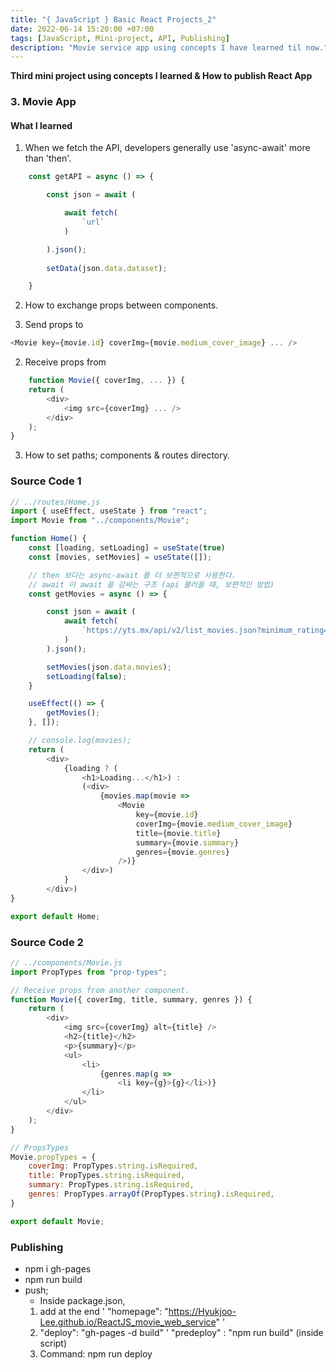 ```yaml
---
title: "{ JavaScript } Basic React Projects_2"
date: 2022-06-14 15:20:00 +07:00
tags: [JavaScript, Mini-project, API, Publishing]
description: "Movie service app using concepts I have learned til now."
---
```


**Third mini project using concepts I learned & How to publish React App**

### 3. Movie App

#### What I learned
1. When we fetch the API, developers generally use 'async-await' more than 'then'.
```javascript
    const getAPI = async () => {

        const json = await (

            await fetch(
                `url`
            )

        ).json();
        
        setData(json.data.dataset);

    }
```
2. How to exchange props between components.

1. Send props to
```javascript
<Movie key={movie.id} coverImg={movie.medium_cover_image} ... />
```
2. Receive props from
```javascript
    function Movie({ coverImg, ... }) {
    return (
        <div>
            <img src={coverImg} ... />
        </div>
    );
}
```

3. How to set paths; components & routes directory.

### Source Code 1
```javascript
// ../routes/Home.js
import { useEffect, useState } from "react";
import Movie from "../components/Movie";

function Home() {
    const [loading, setLoading] = useState(true)
    const [movies, setMovies] = useState([]);

    // then 보다는 async-await 를 더 보편적으로 사용한다.
    // await 이 await 을 감싸는 구조 (api 불러올 때, 보편적인 방법)
    const getMovies = async () => {

        const json = await (
            await fetch(
                `https://yts.mx/api/v2/list_movies.json?minimum_rating=8.9&sort_by=year`
            )
        ).json();

        setMovies(json.data.movies);
        setLoading(false);
    }

    useEffect(() => {
        getMovies();
    }, []);

    // console.log(movies);
    return (
        <div>
            {loading ? (
                <h1>Loading...</h1>) :
                (<div>
                    {movies.map(movie =>
                        <Movie
                            key={movie.id}
                            coverImg={movie.medium_cover_image}
                            title={movie.title}
                            summary={movie.summary}
                            genres={movie.genres}
                        />)}
                </div>)
            }
        </div>)
}

export default Home;

```

### Source Code 2
```javascript
// ../components/Movie.js
import PropTypes from "prop-types";

// Receive props from another component.
function Movie({ coverImg, title, summary, genres }) {
    return (
        <div>
            <img src={coverImg} alt={title} />
            <h2>{title}</h2>
            <p>{summary}</p>
            <ul>
                <li>
                    {genres.map(g =>
                        <li key={g}>{g}</li>)}
                </li>
            </ul>
        </div>
    );
}

// PropsTypes
Movie.propTypes = {
    coverImg: PropTypes.string.isRequired,
    title: PropTypes.string.isRequired,
    summary: PropTypes.string.isRequired,
    genres: PropTypes.arrayOf(PropTypes.string).isRequired,
}

export default Movie;
```

### Publishing

- npm i gh-pages
- npm run build
- push;
    - Inside package.json, 
     1. add at the end ' "homepage": "https://Hyukjoo-Lee.github.io/ReactJS_movie_web_service" '
     2. "deploy": "gh-pages -d build" ' 
         "predeploy" : "npm run build" (inside script)
     3. Command: npm run deploy
     